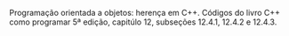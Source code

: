 Programação orientada a objetos: herença em C++.
Códigos do livro C++ como programar 5ª edição, capitúlo 12, subseções 12.4.1, 12.4.2 e 12.4.3. 
